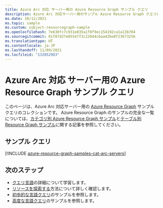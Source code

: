 ```yaml
---
title: Azure Arc 対応 サーバー用の Azure Resource Graph サンプル クエリ
description: Azure Arc 対応サーバー用のサンプル Azure Resource Graph クエリによって、リソースの種類とテーブルを使用して、Azure Arc 対応サーバー関連のリソースとプロパティにアクセスする方法を示します。
ms.date: 10/12/2021
ms.topic: sample
ms.custom: subject-resourcegraph-sample
ms.openlocfilehash: 7e630fc7c931e835a1f8f9ec154192ca1a13b704
ms.sourcegitcommit: 61f87d27e05547f3c22044c6aa42be8f23673256
ms.translationtype: HT
ms.contentlocale: ja-JP
ms.lasthandoff: 11/09/2021
ms.locfileid: "132052983"
---
```

# <a name="azure-resource-graph-sample-queries-for-azure-arc-enabled-servers"></a>Azure Arc 対応 サーバー用の Azure Resource Graph サンプル クエリ

このページは、Azure Arc 対応サーバー用の [Azure Resource Graph](../../governance/resource-graph/overview.md) サンプル クエリのコレクションです。 Azure Resource Graph のサンプルの完全な一覧については、[カテゴリ別 Azure Resource Graph サンプル](../../governance/resource-graph/samples/samples-by-category.md)と[テーブル別 Resource Graph サンプル](../../governance/resource-graph/samples/samples-by-table.md)に関する記事を参照してください。

## <a name="sample-queries"></a>サンプル クエリ

[!INCLUDE [azure-resource-graph-samples-cat-arc-servers](../../../includes/resource-graph/samples/bycat/azure-arc-enabled-servers.md)]

## <a name="next-steps"></a>次のステップ

- [クエリ言語](../../governance/resource-graph/concepts/query-language.md)の詳細について学習します。
- [リソースを探索する](../../governance/resource-graph/concepts/explore-resources.md)方法について詳しく確認します。
- [初歩的な言語クエリ](../../governance/resource-graph/samples/starter.md)のサンプルを参照します。
- [高度な言語クエリ](../../governance/resource-graph/samples/advanced.md)のサンプルを参照します。
